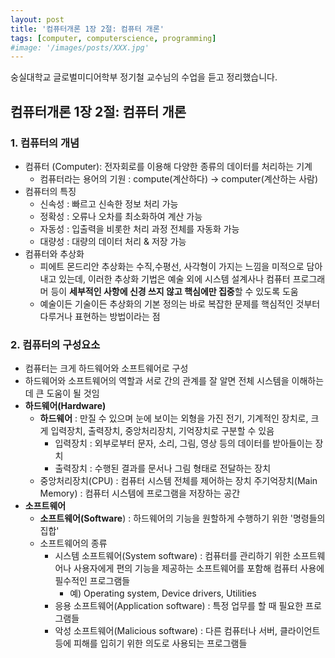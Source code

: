```yaml
---
layout: post
title: '컴퓨터개론 1장 2절: 컴퓨터 개론'
tags: [computer, computerscience, programming]
#image: '/images/posts/XXX.jpg'
---
```


숭실대학교 글로벌미디어학부 정기철 교수님의 수업을 듣고 정리했습니다.

## 컴퓨터개론 1장 2절: 컴퓨터 개론

### 1. 컴퓨터의 개념
- 컴퓨터 (Computer): 전자회로를 이용해 다양한 종류의 데이터를 처리하는 기계
    - 컴퓨터라는 용어의 기원 : compute(계산하다) -> computer(계산하는 사람)
- 컴퓨터의 특징
    - 신속성 : 빠르고 신속한 정보 처리 가능
    - 정확성 : 오류나 오차를 최소화하여 계산 가능
    - 자동성 : 입출력을 비롯한 처리 과정 전체를 자동화 가능
    - 대량성 : 대량의 데이터 처리 & 저장 가능
- 컴퓨터와 추상화
    - 피에트 몬드리안 추상화는 수직,수평선, 사각형이 가지는 느낌을 미적으로 담아내고 있는데, 이러한 추상화 기법은 예술 외에 시스템 설계사나 컴퓨터 프로그래머 등이 **세부적인 사항에 신경 쓰지 않고 핵심에만 집중**할 수 있도록 도움
    - 예술이든 기술이든 추상화의 기본 정의는 바로 복잡한 문제를 핵심적인 것부터 다루거나 표현하는 방법이라는 점

### 2. 컴퓨터의 구성요소
- 컴퓨터는 크게 하드웨어와 소프트웨어로 구성
- 하드웨어와 소프트웨어의 역할과 서로 간의 관계를 잘 알면 전체 시스템을 이해하는 데 큰 도움이 될 것임
- **하드웨어(Hardware)**
  - **하드웨어** : 만질 수 있으며 눈에 보이는 외형을 가진 전기, 기계적인 장치로, 크게 입력장치, 출력장치, 중앙처리장치, 기억장치로 구분할 수 있음
    - 입력장치 : 외부로부터 문자, 소리, 그림, 영상 등의 데이터를 받아들이는 장치
    - 출력장치 : 수행된 결과를 문서나 그림 형태로 전달하는 장치
  - 중앙처리장치(CPU) : 컴퓨터 시스템 전체를 제어하는 장치
  주기억장치(Main Memory) : 컴퓨터 시스템에 프로그램을 저장하는 공간
- **소프트웨어**
  - **소프트웨어(Software**) : 하드웨어의 기능을 원할하게 수행하기 위한 '명령들의 집합'
  - 소프트웨어의 종류
      - 시스템 소프트웨어(System software) : 컴퓨터를 관리하기 위한 소프트웨어나 사용자에게 편의 기능을 제공하는 소프트웨어를 포함해 컴퓨터 사용에 필수적인 프로그램들
        - 예) Operating system, Device drivers, Utilities
      - 응용 소프트웨어(Application software) : 특정 업무를 할 때 필요한 프로그램들
      - 악성 소프트웨어(Malicious software) : 다른 컴퓨터나 서버, 클라이언트 등에 피해를 입히기 위한 의도로 사용되는 프로그램들